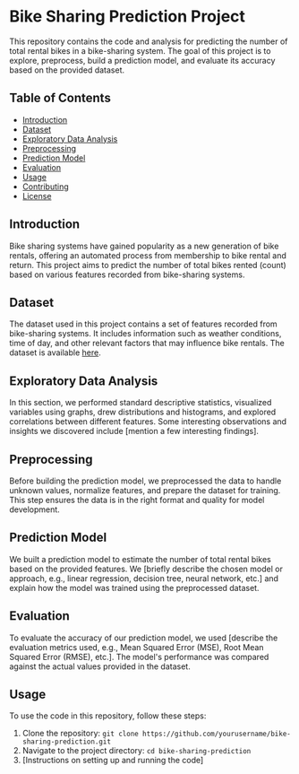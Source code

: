 # Bike Sharing Prediction Project

This repository contains the code and analysis for predicting the number of total rental bikes in a bike-sharing system. The goal of this project is to explore, preprocess, build a prediction model, and evaluate its accuracy based on the provided dataset.

## Table of Contents

- [Introduction](#introduction)
- [Dataset](#dataset)
- [Exploratory Data Analysis](#exploratory-data-analysis)
- [Preprocessing](#preprocessing)
- [Prediction Model](#prediction-model)
- [Evaluation](#evaluation)
- [Usage](#usage)
- [Contributing](#contributing)
- [License](#license)

## Introduction

Bike sharing systems have gained popularity as a new generation of bike rentals, offering an automated process from membership to bike rental and return. This project aims to predict the number of total bikes rented (count) based on various features recorded from bike-sharing systems.

## Dataset

The dataset used in this project contains a set of features recorded from bike-sharing systems. It includes information such as weather conditions, time of day, and other relevant factors that may influence bike rentals. The dataset is available [here](link_to_dataset).

## Exploratory Data Analysis

In this section, we performed standard descriptive statistics, visualized variables using graphs, drew distributions and histograms, and explored correlations between different features. Some interesting observations and insights we discovered include [mention a few interesting findings].

## Preprocessing

Before building the prediction model, we preprocessed the data to handle unknown values, normalize features, and prepare the dataset for training. This step ensures the data is in the right format and quality for model development.

## Prediction Model

We built a prediction model to estimate the number of total rental bikes based on the provided features. We [briefly describe the chosen model or approach, e.g., linear regression, decision tree, neural network, etc.] and explain how the model was trained using the preprocessed dataset.

## Evaluation

To evaluate the accuracy of our prediction model, we used [describe the evaluation metrics used, e.g., Mean Squared Error (MSE), Root Mean Squared Error (RMSE), etc.]. The model's performance was compared against the actual values provided in the dataset.

## Usage

To use the code in this repository, follow these steps:

1. Clone the repository: `git clone https://github.com/yourusername/bike-sharing-prediction.git`
2. Navigate to the project directory: `cd bike-sharing-prediction`
3. [Instructions on setting up and running the code]
